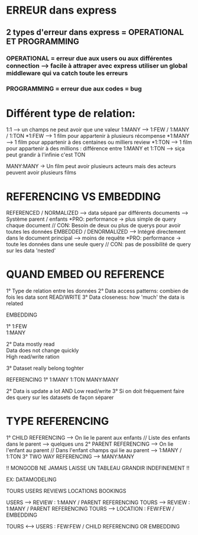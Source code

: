 # ERREUR dans express

## 2 types d'erreur dans express = OPERATIONAL ET PROGRAMMING

### OPERATIONAL = erreur due aux users ou aux différentes connection --> facile à attraper avec express utiliser un global middleware qui va catch toute les erreurs

### PROGRAMMING = erreur due aux codes = bug

# Différent type de relation:

1:1 --> un champs ne peut avoir que une valeur
1:MANY --> 1:FEW / 1:MANY / 1:TON
\*1:FEW --> 1 film pour appartenir à plusieurs récompense
\*1:MANY --> 1 film pour appartenir à des centaines ou milliers review
\*1:TON --> 1 film pour appartenir à des millions : différence entre 1:MANY et 1:TON --> siça peut grandir à l'infinie c'est TON

MANY:MANY -> Un film peut avoir plusieurs acteurs mais des acteurs peuvent avoir plusieurs films

# REFERENCING VS EMBEDDING

REFERENCED / NORMALIZED --> data séparé par différents documents --> Système parent / enfants
\*PRO: performance -> plus simple de query chaque document // CON: Besoin de deux ou plus de querys pour avoir toutes les données
EMBEDDED / DENORMALIZED --> Intégré directement dans le document principal --> moins de requête
\*PRO: performance -> toute les données dans une seule query // CON: pas de possibilité de query sur les data 'nested'

# QUAND EMBED OU REFERENCE

1° Type de relation entre les données
2° Data access patterns: combien de fois les data sont READ/WRITE
3° Data closeness: how 'much' the data is related

EMBEDDING

1° 1:FEW  
1:MANY

2° Data mostly read  
 Data does not change quickly  
 High read/write ration

3° Dataset really belong toghter

REFERENCING
1° 1:MANY
1:TON
MANY:MANY

2° Data is update a lot AND Low read/write
3° Si on doit fréquement faire des query sur les datasets de façon séparer

# TYPE REFERENCING

1° CHILD REFERENCING --> On lie le parent aux enfants // Liste des enfants dans le parent --> quelques uns
2° PARENT REFERENCING --> On lie l'enfant au parent // Dans l'enfant champs qui lie au parent --> 1:MANY / 1:TON
3° TWO WAY REFERENCING --> MANY:MANY

!! MONGODB NE JAMAIS LAISSE UN TABLEAU GRANDIR INDEFINEMENT !!

EX: DATAMODELING

TOURS
USERS
REVIEWS
LOCATIONS
BOOKINGS

USERS --> REVIEW : 1:MANY / PARENT REFERENCING
TOURS --> REVIEW : 1:MANY / PARENT REFERENCING
TOURS --> LOCATION : FEW:FEW / EMBEDDING

TOURS <--> USERS : FEW:FEW / CHILD REFERENCING OR EMBEDDING
